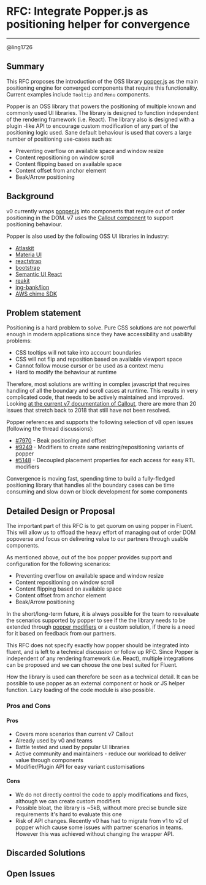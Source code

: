 # RFC: Integrate Popper.js as positioning helper for convergence

<!--
An RFC can be anything. A question, a suggestion, a plan. The purpose of this template is to give some structure to help folks write successful RFCs. However, don't feel constrained by this template; use your best judgement.

Tips for writing a successful RFC:

- Simple plain words that make your point, fancy words obfuscate
- Try to stay concise, but don't gloss over important details
- Try to write a neutral problem statement, not one that motivates your desired solution
- Remember, "Writing is thinking". It's natural to realize new ideas while writing your proposal
-->

---

@ling1726

## Summary

<!-- Explain the proposed change -->

This RFC proposes the introduction of the OSS library [popper.js](https://popper.js.org/) as the main positioning engine
for converged components that require this functionality. Current examples include `Tooltip` and `Menu` components.

Popper is an OSS library that powers the positioning of multiple known and commonly used UI libraries. The library is
designed to function independent of the rendering framework (i.e. React). The library also is designed with a plugin -like
API to encourage custom modification of any part of the positioning logic used. Sane default behaviour is used that
covers a large number of positioning use-cases such as:

- Preventing overflow on available space and window resize
- Content repositioning on window scroll
- Content flipping based on available space
- Content offset from anchor element
- Beak/Arrow positioning

## Background

<!-- If there is relevant background include it here -->

v0 currently wraps [popper.js](https://popper.js.org/) into components that require out of order positioning in the DOM.
v7 uses the [Callout component](https://developer.microsoft.com/en-us/fluentui#/controls/web/callout) to support positioning
behaviour.

Popper is also used by the following OSS UI libraries in industry:

- [Atlaskit](https://www.npmjs.com/package/@atlaskit/popper)
- [Materia UI](https://www.npmjs.com/package/@material-ui/core)
- [reactstrap](https://www.npmjs.com/package/reactstrap)
- [bootstrap](https://getbootstrap.com/docs/4.0/getting-started/introduction/)
- [Semantic UI React](https://react.semantic-ui.com/modules/popup/)
- [reakit](https://www.npmjs.com/package/reakit)
- [ing-bank/lion](https://github.com/ing-bank/lion)
- [AWS chime SDK](https://github.com/ing-bank/lion)

## Problem statement

<!--
Why are we making this change? What problem are we solving? What do we expect to gain from this?

This section is important as the motivation or problem statement is indepenent from the proposed change. Even if this RFC is not accepted this Motivation can be used for alternative solutions.

In the end, please make sure to present a neutral Problem statement, rather than one that motivates a particular solution
-->

Positioning is a hard problem to solve. Pure CSS solutions are not powerful enough in modern applications since they have
accessibility and usability problems:

- CSS tooltips will not take into account boundaries
- CSS will not flip and reposition based on available viewport space
- Cannot follow mouse cursor or be used as a context menu
- Hard to modify the behaviour at runtime

Therefore, most solutions are writting in complex javascript that requires handling of all the boundary and scroll cases
at runtime. This results in very complicated code, that needs to be actively maintained and improved. Looking
[at the current v7 documentation of Callout](https://developer.microsoft.com/en-us/fluentui#/controls/web/callout), there are
more than 20 issues that stretch back to 2018 that still have not been resolved.

Popper references and supports the following selection of v8 open issues (following the thread discussions):

- [#7970](https://github.com/microsoft/fluentui/issues/7970) - Beak positioning and offset
- [#9249](https://github.com/microsoft/fluentui/issues/9249) - Modifiers to create sane resizing/repositioning variants of popper
- [#5148](https://github.com/microsoft/fluentui/issues/5148) - Decoupled placement properties for each access for easy RTL modifiers

Convergence is moving fast, spending time to build a fully-fledged positioning library that handles all the boundary cases
can be time consuming and slow down or block development for some components

## Detailed Design or Proposal

<!-- This is the bulk of the RFC. Explain the proposal or design in enough detail for the inteded audience to understand. -->

The important part of this RFC is to get quorum on using popper in Fluent. This will allow us to offload the heavy effort
of managing out of order DOM popoverse and focus on delivering value to our partners through usable components.

As mentioned above, out of the box popper provides support and configuration for the following scenarios:

- Preventing overflow on available space and window resize
- Content repositioning on window scroll
- Content flipping based on available space
- Content offset from anchor element
- Beak/Arrow positioning

In the short/long-term future, it is always possible for the team to reevaluate the scenarios supported by popper to see
if the the library needs to be extended through [popper modifiers](https://popper.js.org/docs/v2/modifiers/) or a custom
solution, if there is a need for it based on feedback from our partners.

This RFC does not specify exactly how popper should be integrated into fluent, and is left to a technical discussion or
follow up RFC. Since Popper is independent of any rendering framework (i.e. React), multiple integrations can be proposed
and we can choose the one best suited for Fluent.

How the library is used can therefore be seen as a technical detail. It can be possible to use popper as an external
component or hook or JS helper function. Lazy loading of the code module is also possible.

### Pros and Cons

#### Pros

- Covers more scenarios than current v7 Callout
- Already used by v0 and teams
- Battle tested and used by popular UI libraries
- Active community and maintainers - reduce our workload to deliver value through components
- Modifier/Plugin API for easy variant customisations

#### Cons

- We do not directly control the code to apply modifications and fixes, although we can create custom modifiers
- Possible bloat, the library is ~5kB, without more precise bundle size requirements it's hard to evaluate this one
- Risk of API changes. Recently v0 has had to migrate from v1 to v2 of popper which cause some issues with partner scenarios
  in teams. However this was achieved without changing the wrapper API.

## Discarded Solutions

<!-- As you enumerate possible solutions, try to keep track of the discarded ones. This should include why we discarded the solution. -->

## Open Issues

<!-- Optional section, but useful for first drafts. Use this section to track open issues on unanswered questions regarding the design or proposal.  -->
